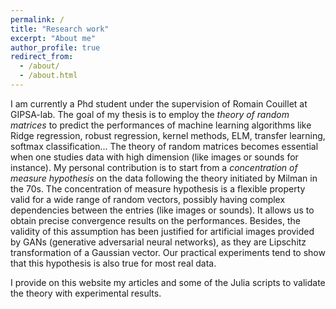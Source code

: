 ```yaml
---
permalink: /
title: "Research work"
excerpt: "About me"
author_profile: true
redirect_from: 
  - /about/
  - /about.html
---
```


<p>I am currently a Phd student under the supervision of Romain Couillet at GIPSA-lab. The goal of my thesis is to employ the <em>theory of random matrices</em> to predict the performances of machine learning algorithms like Ridge regression, robust regression, kernel methods, ELM, transfer learning, softmax classification... The theory of random matrices becomes essential when one studies data with high dimension (like images or sounds for instance). My personal contribution is to start from a <em>concentration of measure hypothesis</em> on the data following the theory initiated by Milman in the 70s. The concentration of measure hypothesis is a flexible property valid for a wide range of random vectors, possibly having complex dependencies between the entries (like images or sounds). It allows us to obtain precise convergence results on the performances. Besides, the validity of this assumption has been justified for artificial images provided by GANs (generative adversarial neural networks), as they are Lipschitz transformation of a Gaussian vector. Our practical experiments tend to show that this hypothesis is also true for most real data.</p>

<p>I provide on this website my articles and some of the Julia scripts to validate the theory with experimental results.</p>

